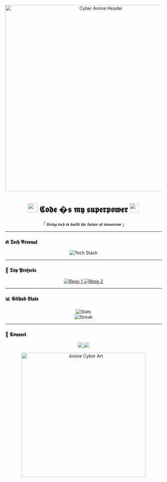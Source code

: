 <p align="center">
  <img src="https://images-wixmp-ed30a86b8c4ca887773594c2.wixmp.com/f/d2a21803-c686-48f3-a3ce-32e42a19c9f7/diqmqd3-41614616-eb23-4e7b-bd72-60164735a3c4.jpg/v1/fill/w_1549,h_516,q_70,strp/sakura_miku__by_darkviolet23_diqmqd3-pre.jpg?token=eyJ0eXAiOiJKV1QiLCJhbGciOiJIUzI1NiJ9.eyJzdWIiOiJ1cm46YXBwOjdlMGQxODg5ODIyNjQzNzNhNWYwZDQxNWVhMGQyNmUwIiwiaXNzIjoidXJuOmFwcDo3ZTBkMTg4OTgyMjY0MzczYTVmMGQ0MTVlYTBkMjZlMCIsIm9iaiI6W1t7ImhlaWdodCI6Ijw9MjAwMCIsInBhdGgiOiJcL2ZcL2QyYTIxODAzLWM2ODYtNDhmMy1hM2NlLTMyZTQyYTE5YzlmN1wvZGlxbXFkMy00MTYxNDYxNi1lYjIzLTRlN2ItYmQ3Mi02MDE2NDczNWEzYzQuanBnIiwid2lkdGgiOiI8PTYwMDAifV1dLCJhdWQiOlsidXJuOnNlcnZpY2U6aW1hZ2Uub3BlcmF0aW9ucyJdfQ.SqZdU5YQAFiAd8pxrEVX1q1qoAiu-CxuQ4Op6bjHNJA.png" width="600" alt="Cyber Anime Header">  
</p>

<h1 align="center">  
  <img src="https://i.imgur.com/5zY3v2T.png" width="30"> 𝕮𝖔𝖉𝖊 �𝖘 𝖒𝖞 𝖘𝖚𝖕𝖊𝖗𝖕𝖔𝖜𝖊𝖗 <img src="https://i.imgur.com/5zY3v2T.png" width="30">  
</h1>  

<p align="center">  
  <i>「 𝖀𝖘𝖎𝖓𝖌 𝖙𝖊𝖈𝖍 𝖙𝖔 𝖇𝖚𝖎𝖑𝖉 𝖙𝖍𝖊 𝖋𝖚𝖙𝖚𝖗𝖊 𝖔𝖋 𝖙𝖔𝖒𝖔𝖗𝖗𝖔𝖜 」</i>  
</p>  

---

### **🔥 𝕿𝖊𝖈𝖍 𝕬𝖗𝖘𝖊𝖓𝖆𝖑**  

<p align="center">  
  <img src="https://skillicons.dev/icons?i=py,js,ts,react,nextjs,nodejs,rust,go,aws,docker,kubernetes,postgres,redis,graphql&theme=dark" alt="Tech Stack">  
</p>  

---

### **🎌 𝕿𝖔𝖕 𝕻𝖗𝖔𝖏𝖊𝖈𝖙𝖘**  

<p align="center">  
  <a href="https://github.com/SEU_USER/repo1">  
    <img src="https://github-readme-stats.vercel.app/api/pin/?username=SEU_USER&repo=repo1&theme=radical" alt="Repo 1">  
  </a>  
  <a href="https://github.com/SEU_USER/repo2">  
    <img src="https://github-readme-stats.vercel.app/api/pin/?username=SEU_USER&repo=repo2&theme=radical" alt="Repo 2">  
  </a>  
</p>  

---

### **📊 𝕲𝖎𝖙𝖍𝖚𝖇 𝕾𝖙𝖆𝖙𝖘**  

<p align="center">  
  <img src="https://github-readme-stats.vercel.app/api?username=SEU_USER&show_icons=true&theme=merko&include_all_commits=true" alt="Stats">  
  <br>  
  <img src="https://github-readme-streak-stats.herokuapp.com/?user=SEU_USER&theme=merko" alt="Streak">  
</p>  

---

### **🖤 𝕮𝖔𝖓𝖓𝖊𝖈𝖙**  

<p align="center">  
  <a href="https://linkedin.com/in/SEU_USER">  
    <img src="https://img.shields.io/badge/LinkedIn-0077B5?style=for-the-badge&logo=linkedin&logoColor=white">  
  </a>  
  <a href="https://twitter.com/SEU_USER">  
    <img src="https://img.shields.io/badge/Twitter-1DA1F2?style=for-the-badge&logo=twitter&logoColor=white">  
  </a>  
  <a href="https://t.me/SEU_USER">  
    <img.shields.io/badge/Telegram-2CA5E0?style=for-the-badge&logo=telegram&logoColor=white">  
  </a>  
</p>  

<p align="center">  
  <img src="https://i.imgur.com/JrQ3z4P.png" width="400" alt="Anime Cyber Art">  
</p>  
